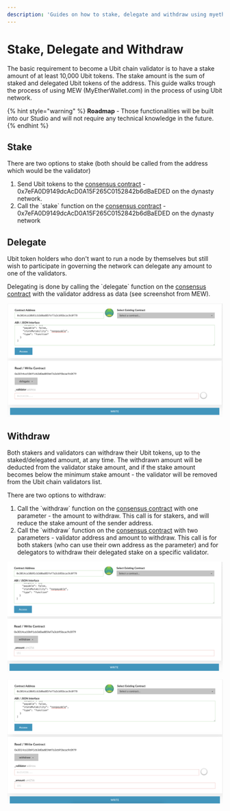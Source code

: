 ```yaml
---
description: 'Guides on how to stake, delegate and withdraw using myetherwallet.com'
---
```


# Stake, Delegate and Withdraw

The basic requirement to become a Ubit chain validator is to have a stake amount of at least 10,000 Ubit tokens. The stake amount is the sum of staked and delegated Ubit tokens of the address. This guide walks trough the process of using MEW \(MyEtherWallet.com\) in the process of using Ubit network.

{% hint style="warning" %}
**Roadmap** - Those functionalities will be built into our Studio and will not require any technical knowledge in the future.
{% endhint %}

## Stake

There are two options to stake \(both should be called from the address which would be the validator\)

1. Send Ubit tokens to the [consensus contract](https://ubitscan.com/address/0x7eFA0D9149dcAcD0A15F265C0152842b6dBaEDED) - 0x7eFA0D9149dcAcD0A15F265C0152842b6dBaEDED on the dynasty network.
2. Call the \`stake\` function on the [consensus contract](https://ubitscan.com/address/0x7eFA0D9149dcAcD0A15F265C0152842b6dBaEDED) - 0x7eFA0D9149dcAcD0A15F265C0152842b6dBaEDED on the dynasty network

 

## Delegate

Ubit token holders who don't want to run a node by themselves but still wish to participate in governing the network can delegate any amount to one of the validators.

Delegating is done by calling the \`delegate\` function on the [consensus contract](https://ubitscan.com/address/0x7eFA0D9149dcAcD0A15F265C0152842b6dBaEDED) with the validator address as data \(see screenshot from MEW\).

![delegate](../../.gitbook/assets/screen-shot-2019-09-04-at-14.59.27.png)

## Withdraw

Both stakers and validators can withdraw their Ubit tokens, up to the staked/delegated amount, at any time. The withdrawn amount will be deducted from the validator stake amount, and if the stake amount becomes below the minimum stake amount - the validator will be removed from the Ubit chain validators list.

There are two options to withdraw:

1. Call the \`withdraw\` function on the [consensus contract](https://ubitscan.com/address/0x7eFA0D9149dcAcD0A15F265C0152842b6dBaEDED) with one parameter - the amount to withdraw. This call is for stakers, and will reduce the stake amount of the sender address.
2. Call the \`withdraw\` function on the [consensus contract](https://ubitscan.com/address/0x7eFA0D9149dcAcD0A15F265C0152842b6dBaEDED) with two parameters - validator address and amount to withdraw. This call is for both stakers \(who can use their own address as the parameter\) and for delegators to withdraw their delegated stake on a specific validator.

![withdraw option \#1](../../.gitbook/assets/screen-shot-2019-09-04-at-15.01.15.png)

![withdraw option \#2](../../.gitbook/assets/screen-shot-2019-09-04-at-15.01.25.png)

